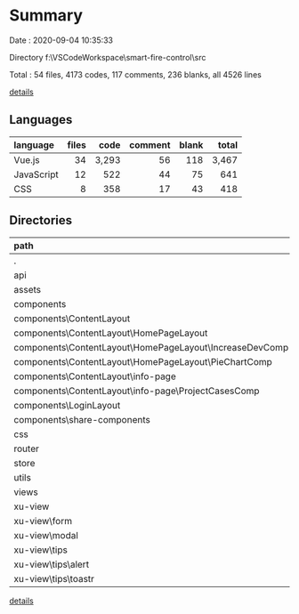 # Summary

Date : 2020-09-04 10:35:33

Directory f:\VSCodeWorkspace\smart-fire-control\src

Total : 54 files,  4173 codes, 117 comments, 236 blanks, all 4526 lines

[details](details.md)

## Languages
| language | files | code | comment | blank | total |
| :--- | ---: | ---: | ---: | ---: | ---: |
| Vue.js | 34 | 3,293 | 56 | 118 | 3,467 |
| JavaScript | 12 | 522 | 44 | 75 | 641 |
| CSS | 8 | 358 | 17 | 43 | 418 |

## Directories
| path | files | code | comment | blank | total |
| :--- | ---: | ---: | ---: | ---: | ---: |
| . | 54 | 4,173 | 117 | 236 | 4,526 |
| api | 5 | 210 | 40 | 39 | 289 |
| assets | 1 | 89 | 0 | 1 | 90 |
| components | 23 | 2,482 | 21 | 80 | 2,583 |
| components\ContentLayout | 19 | 2,059 | 19 | 62 | 2,140 |
| components\ContentLayout\HomePageLayout | 9 | 1,071 | 10 | 34 | 1,115 |
| components\ContentLayout\HomePageLayout\IncreaseDevComp | 1 | 86 | 0 | 2 | 88 |
| components\ContentLayout\HomePageLayout\PieChartComp | 3 | 246 | 0 | 11 | 257 |
| components\ContentLayout\info-page | 7 | 795 | 8 | 14 | 817 |
| components\ContentLayout\info-page\ProjectCasesComp | 4 | 466 | 0 | 8 | 474 |
| components\LoginLayout | 2 | 109 | 1 | 12 | 122 |
| components\share-components | 2 | 314 | 1 | 6 | 321 |
| css | 8 | 358 | 17 | 43 | 418 |
| router | 1 | 56 | 0 | 9 | 65 |
| store | 1 | 40 | 0 | 3 | 43 |
| utils | 1 | 43 | 4 | 11 | 58 |
| views | 2 | 112 | 1 | 8 | 121 |
| xu-view | 10 | 745 | 34 | 30 | 809 |
| xu-view\form | 3 | 225 | 2 | 9 | 236 |
| xu-view\modal | 1 | 54 | 0 | 4 | 58 |
| xu-view\tips | 4 | 172 | 0 | 8 | 180 |
| xu-view\tips\alert | 2 | 74 | 0 | 4 | 78 |
| xu-view\tips\toastr | 2 | 98 | 0 | 4 | 102 |

[details](details.md)